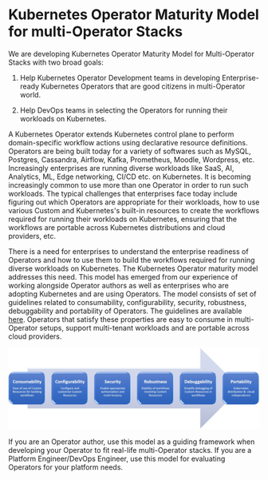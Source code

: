 # Kubernetes Operator Maturity Model for multi-Operator Stacks

We are developing Kubernetes Operator Maturity Model for Multi-Operator Stacks with two broad goals:

1) Help Kubernetes Operator Development teams in developing Enterprise-ready
   Kubernetes Operators that are good citizens in multi-Operator world.

2) Help DevOps teams in selecting the Operators for running their workloads 
   on Kubernetes.

A Kubernetes Operator extends Kubernetes control plane to perform domain-specific workflow actions using declarative resource definitions. Operators are being built today for a variety of softwares such as MySQL, Postgres, Cassandra, Airflow, Kafka, Prometheus, Moodle, Wordpress, etc. Increasingly enterprises are running diverse workloads like SaaS, AI, Analytics, ML, Edge networking, CI/CD etc. on Kubernetes. It is becoming increasingly common to use more than one Operator
in order to run such workloads. The typical challenges that enterprises face today include figuring out which Operators are appropriate for their workloads, how to use various Custom and Kubernetes's built-in resources to create the workflows required for running their workloads on Kubernetes, ensuring that the workflows are portable across Kubernetes distributions and cloud providers, etc.

There is a need for enterprises to understand the enterprise readiness of Operators and how to use them to build the workflows required for running diverse workloads on Kubernetes. The Kubernetes Operator maturity model addresses this need. This model has emerged from our experience of working alongside Operator authors as well as enterprises who are adopting Kubernetes and are using Operators. The model consists of set of guidelines related to consumability, configurability, security, robustness, debuggability and portability of Operators. The guidelines are available [here](https://github.com/cloud-ark/kubeplus/blob/master/Guidelines.md). Operators that satisfy these properties are easy to consume in multi-Operator setups, support multi-tenant workloads and are portable across cloud providers.

![](./docs/Maturity-Model.jpg)

If you are an Operator author, use this model as a guiding framework when developing your Operator to fit real-life multi-Operator stacks. If you are a Platform Engineer/DevOps Engineer, use this model for evaluating Operators for your platform needs. 




